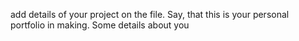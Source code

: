 add details of your project on the file. Say, that this is your personal portfolio in making. Some details about you
